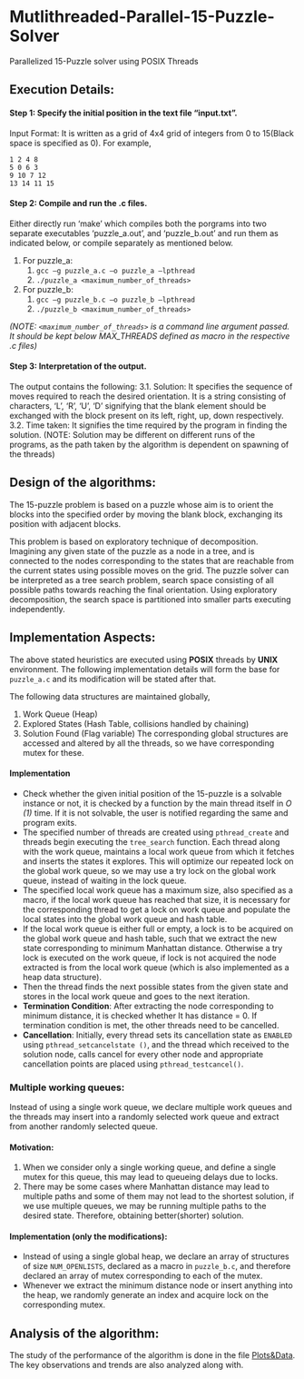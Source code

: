# Mutlithreaded-Parallel-15-Puzzle-Solver
Parallelized 15-Puzzle solver using POSIX Threads


## Execution Details:
#### Step 1: Specify the initial position in the text file “input.txt”.
Input Format: It is written as a grid of 4x4 grid of integers from 0 to 15(Black space is specified as 0). For example,
```
1 2 4 8
5 0 6 3
9 10 7 12
13 14 11 15
```
#### Step 2: Compile and run the .c files.
Either directly run ‘make’ which compiles both the porgrams into two separate executables ‘puzzle_a.out’, and ‘puzzle_b.out’ and run them as indicated below, or compile separately as mentioned below.
1. For puzzle_a:
    1. `gcc –g puzzle_a.c –o puzzle_a –lpthread`
    2. `./puzzle_a <maximum_number_of_threads>`
2. For puzzle_b: 
    1. `gcc –g puzzle_b.c –o puzzle_b –lpthread`
    2. `./puzzle_b <maximum_number_of_threads>`	

*(NOTE: `<maximum_number_of_threads>` is a command line argument passed. It should be kept below MAX_THREADS defined as macro in the respective .c files)*
#### Step 3: Interpretation of the output.
The output contains the following:
3.1. Solution: It specifies the sequence of moves required to reach the desired orientation. It is a string consisting of characters, ‘L’, ‘R’, ‘U’, ‘D’ signifying that the blank element should be exchanged with the block present on its left, right, up, down respectively.
3.2. Time taken: It signifies the time required by the program in finding the solution.
(NOTE: Solution may be different on different runs of the programs, as the path taken by the algorithm is dependent on spawning of the threads)

## Design of the algorithms:
The 15-puzzle problem is based on a puzzle whose aim is to orient the blocks into the specified order by moving the blank block, exchanging its position with adjacent blocks.

This problem is based on exploratory technique of decomposition. Imagining any given state of the puzzle as a node in a tree, and is connected to the nodes corresponding to the states that are reachable from the current states using possible moves on the grid. The puzzle solver can be interpreted as a tree search problem, search space consisting of all possible paths towards reaching the final orientation. Using exploratory decomposition, the search space is partitioned into smaller parts executing independently.

## Implementation Aspects:
The above stated heuristics are executed using **POSIX** threads by **UNIX** environment.
The following implementation details will form the base for `puzzle_a.c` and its modification will be stated after that. 

The following data structures are maintained globally, 
1.	Work Queue (Heap)
2.	Explored States (Hash Table, collisions handled by chaining)
3.	Solution Found (Flag variable)
The corresponding global structures are accessed and altered by all the threads, so we have corresponding mutex for these.

#### Implementation
- Check whether the given initial position of the 15-puzzle is a solvable instance or not, it is checked by a function by the main thread itself in *O (1)* time. If it is not solvable, the user is notified regarding the same and program exits.
- The specified number of threads are created using `pthread_create` and threads begin executing the `tree_search` function. Each thread along with the work queue, maintains a local work queue from which it fetches and inserts the states it explores. This will optimize our repeated lock on the global work queue, so we may use a try lock on the global work queue, instead of waiting in the lock queue. 
- The specified local work queue has a maximum size, also specified as a macro, if the local work queue has reached that size, it is necessary for the corresponding thread to get a lock on work queue and populate the local states into the global work queue and hash table.
- If the local work queue is either full or empty, a lock is to be acquired on the global work queue and hash table, such that we extract the new state corresponding to minimum Manhattan distance. Otherwise a try lock is executed on the work queue, if lock is not acquired the node extracted is from the local work queue (which is also implemented as a heap data structure).
- Then the thread finds the next possible states from the given state and stores in the local work queue and goes to the next iteration.
- **Termination Condition**: After extracting the node corresponding to minimum distance, it is checked whether It has distance = 0. If termination condition is met, the other threads need to be cancelled.
- **Cancellation**: Initially, every thread sets its cancellation state as `ENABLED` using `pthread_setcancelstate ()`, and the thread which received to the solution node, calls cancel for every other node and appropriate cancellation points are placed using `pthread_testcancel()`.  

### Multiple working queues:
Instead of using a single work queue, we declare multiple work queues and the threads may insert into a randomly selected work queue and extract from another randomly selected queue.

#### Motivation:
1.	When we consider only a single working queue, and define a single mutex for this queue, this may lead to queueing delays due to locks.
2.	There may be some cases where Manhattan distance may lead to multiple paths and some of them may not lead to the shortest solution, if we use multiple queues, we may be running multiple paths to the desired state. Therefore, obtaining better(shorter) solution.

#### Implementation (only the modifications):
- Instead of using a single global heap, we declare an array of structures of size `NUM_OPENLISTS`, declared as a macro in `puzzle_b.c`, and therefore declared an array of mutex corresponding to each of the mutex.
- Whenever we extract the minimum distance node or insert anything into the heap, we randomly generate an index and acquire lock on the corresponding mutex.

## Analysis of the algorithm:
The study of the performance of the algorithm is done in the file [Plots&Data](https://github.com/punanand/Mutlithreaded-Parallel-15-Puzzle-Solver/blob/master/Plots%26Data.pdf). The key observations and trends are also analyzed along with.

